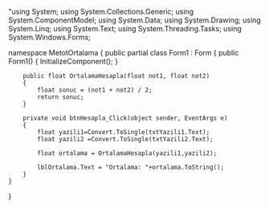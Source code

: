 "using System;
using System.Collections.Generic;
using System.ComponentModel;
using System.Data;
using System.Drawing;
using System.Linq;
using System.Text;
using System.Threading.Tasks;
using System.Windows.Forms;
 
namespace MetotOrtalama
{
    public partial class Form1 : Form
    {
        public Form1()
        {
            InitializeComponent();
        }
 
        public float OrtalamaHesapla(float not1, float not2)
        {
            float sonuc = (not1 + not2) / 2;
            return sonuc;
        }
 
        private void btnHesapla_Click(object sender, EventArgs e)
        {
            float yazili1=Convert.ToSingle(txtYazili1.Text);
            float yazili2 =Convert.ToSingle(txtYazili2.Text);
            
            float ortalama = OrtalamaHesapla(yazili1,yazili2);
            
            lblOrtalama.Text = "Ortalama: "+ortalama.ToString();
        }
    }
}
